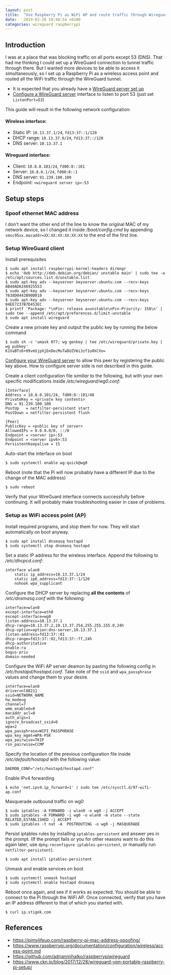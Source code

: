 ```yaml
---
layout: post
title:  "Use Raspberry Pi as WiFi AP and route traffic through Wireguard (port 53)"
date:   2019-03-26 19:48:54 +0100
categories: wireguard raspberrypi
---
```


## Introduction

I was at a place that was blocking traffic on all ports except 53 (DNS). That
had me thinking I could set up a WireGuard connection to tunnel traffic through
there. But I wanted more devices to be able to access it simultaneously, so I
set up a Raspberry Pi as a wireless access point and routed all the WiFi traffic
through the WireGuard tunnel.

- It is expected that you already have a [WireGuard server set up][1]
- [Configure a WireGuard server][1] interface to listen to port 53 (just set `ListenPort=53`)

This guide will result in the following network configuration:

#### Wireless interface:

- Static IP: `10.13.37.1/24`, `fd13:37::1/120`
- DHCP range: `10.13.37.0/24`, `fd13:37::/120`
- DNS server: `10.13.37.1`

#### Wireguard interface:

- Client: `10.8.0.101/24`, `fd00:8::101`
- Server: `10.8.0.1/24`, `fd00:8::1`
- DNS server: `91.239.100.100`
- Endpoint: `<wireguard server ip>:53`

## Setup steps
### Spoof ethernet MAC address

I don't want the other end of the line to know the original MAC of my network
device, so I changed it inside */boot/config.cmd* by appending
`smsc95xx.macaddr=XX:XX:XX:XX:XX:XX` to the end of the first line.

### Setup WireGuard client

Install prerequisites

```
$ sudo apt install raspberrypi-kernel-headers dirmngr
$ echo 'deb http://deb.debian.org/debian/ unstable main' | sudo tee -a /etc/apt/sources.list.d/unstable.list
$ sudo apt-key adv --keyserver keyserver.ubuntu.com --recv-keys 8B48AD6246925553
$ sudo apt-key adv --keyserver keyserver.ubuntu.com --recv-keys 7638D0442B90D010
$ sudo apt-key adv --keyserver keyserver.ubuntu.com --recv-keys 04EE7237B7D453EC
$ printf 'Package: *\nPin: release a=unstable\nPin-Priority: 150\n' | sudo tee --append /etc/apt/preferences.d/limit-unstable
$ sudo apt install wireguard
```

Create a new private key and output the public key by running the below command

```
$ sudo sh -c 'umask 077; wg genkey | tee /etc/wireguard/private.key | wg pubkey'
K1VaBTs6+09vmSjpXjDxDecMuTwDUZV6i3zf1u0kCXo=
```

[Configure your WireGuard server][1] to allow this peer by registering the
public key above. How to configure server side is not described in this guide.

Create a client configuration file *similiar* to the following, but with your
own specific modifications inside */etc/wireguard/wg0.conf*:

```
[Interface]
Address = 10.8.0.101/24, fd00:8::101/48
PrivateKey = <private key contents>
DNS = 91.239.100.100
PostUp   = netfilter-persistent start
PostDown = netfilter-persistent flush

[Peer]
PublicKey = <public key of server>
AllowedIPs = 0.0.0.0/0, ::/0
Endpoint = <server ip>:53
Endpoint = <server ipv6>:53
PersistentKeepalive = 15
```

Auto-start the interface on boot

```
$ sudo systemctl enable wg-quick@wg0
```

Reboot (note that the Pi will now probably have a different IP due to the change of the MAC address)

```
$ sudo reboot
```

Verify that your WireGuard interface connects successfully before continuing.
It will probably make troubleshooting easier in case of problems.

### Setup as WiFi access point (AP)

Install required programs, and stop them for now. They will start automatically
on boot anyway.

```
$ sudo apt install dnsmasq hostapd
$ sudo systemctl stop dnsmasq hostapd
```

Set a static IP address for the wireless interface.
Append the following to */etc/dhcpcd.conf*:

```
interface wlan0
    static ip_address=10.13.37.1/24
    static ip6_address=fd13:37::1/120
    nohook wpa_supplicant
```

Configure the DHCP server by replacing **all the contents** of */etc/dnsmasq.conf*
with the following:

```
interface=wlan0
except-interface=eth0
except-interface=wg0
listen-address=10.13.37.1
dhcp-range=10.13.37.2,10.13.37.254,255.255.255.0,24h
dhcp-option=option:dns-server,10.13.37.1
listen-address=fd13:37::01
dhcp-range=fd13:37::02,fd13:37::ff,24h
dhcp-authoritative
enable-ra
bogus-priv
domain-needed
```

Configure the WiFi AP server deamon by pasting the following config in
*/etc/hostapd/hostapd.conf*. Take note of the `ssid` and `wpa_passphrase`
values and change them to your desire.

```
interface=wlan0
driver=nl80211
ssid=NETWORK_NAME
hw_mode=g
channel=7
wmm_enabled=0
macaddr_acl=0
auth_algs=1
ignore_broadcast_ssid=0
wpa=2
wpa_passphrase=WIFI_PASSPHRASE
wpa_key_mgmt=WPA-PSK
wpa_pairwise=TKIP
rsn_pairwise=CCMP
```

Specify the location of the previous configuration file inside
*/etc/default/hostapd* with the following value:

```
DAEMON_CONF="/etc/hostapd/hostapd.conf"
```

Enable IPv4 forwarding

```
$ echo 'net.ipv4.ip_forward=1' | sudo tee /etc/sysctl.d/97-wifi-ap.conf
```

Masquerade outbound traffic on wg0

```
$ sudo iptables -A FORWARD -i wlan0 -o wg0 -j ACCEPT
$ sudo iptables -A FORWARD -i wg0 -o wlan0 -m state --state RELATED,ESTABLISHED -j ACCEPT
$ sudo iptables -t nat -A  POSTROUTING -o wg0 -j MASQUERADE
```

Persist iptables rules by installing `iptables-persistent` and answer yes
in the prompt. (If the prompt fails or you for other reasons want to do
this again later, use `dpkg-reconfigure iptables-persistent`, or manually
run `netfilter-persistent`).

```
$ sudo apt install iptables-persistent
```

Unmask and enable services on boot

```
$ sudo systemctl unmask hostapd
$ sudo systemctl enable hostapd dnsmasq
```

Reboot once again, and see if it works as expected. You should be able to connect
to the Pi through the WiFi AP. Once connected, verify that you have an IP address
different to that of which you started with.

```
$ curl ip.stigok.com
```

## References
- https://pimylifeup.com/raspberry-pi-mac-address-spoofing/
- https://www.raspberrypi.org/documentation/configuration/wireless/access-point.md
- https://github.com/adrianmihalko/raspberrypiwireguard
- https://www.ckn.io/blog/2017/12/28/wireguard-vpn-portable-raspberry-pi-setup/

[1]: https://blog.stigok.com/2018/10/08/wireguard-vpn-server-on-centos-7.html
